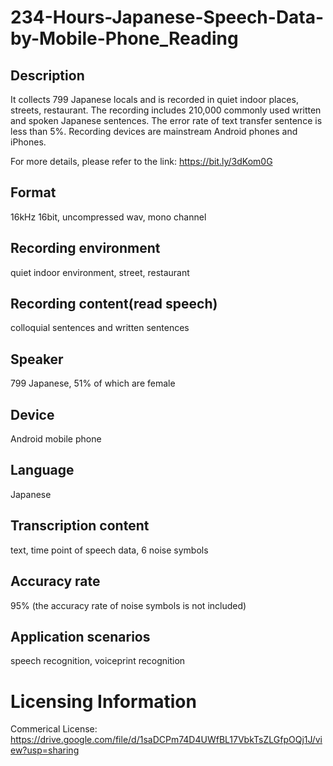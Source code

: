 # 234-Hours-Japanese-Speech-Data-by-Mobile-Phone_Reading


## Description
It collects 799 Japanese locals and is recorded in quiet indoor places, streets, restaurant. The recording includes 210,000 commonly used written and spoken Japanese sentences. The error rate of text transfer sentence is less than 5%. Recording devices are mainstream Android phones and iPhones.

For more details, please refer to the link: https://bit.ly/3dKom0G

## Format
16kHz 16bit, uncompressed wav, mono channel

## Recording environment
quiet indoor environment, street, restaurant

## Recording content(read speech)
colloquial sentences and written sentences

## Speaker
799 Japanese, 51% of which are female

## Device
Android mobile phone

## Language
Japanese

## Transcription content
text, time point of speech data, 6 noise symbols

## Accuracy rate
95% (the accuracy rate of noise symbols is not included)

## Application scenarios
speech recognition, voiceprint recognition

# Licensing Information
Commerical License: https://drive.google.com/file/d/1saDCPm74D4UWfBL17VbkTsZLGfpOQj1J/view?usp=sharing
